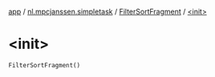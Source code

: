 [app](../../index.md) / [nl.mpcjanssen.simpletask](../index.md) / [FilterSortFragment](index.md) / [&lt;init&gt;](.)

# &lt;init&gt;

`FilterSortFragment()`